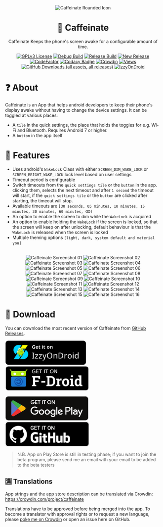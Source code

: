 <!--suppress CheckImageSize, HtmlDeprecatedAttribute -->
<div align=center>
    <img width="200" src="assets/icon_with_background.png" alt="Caffeinate Rounded Icon">
    <h1>💊 Caffeinate</h1>
    <p>Caffeinate Keeps the phone's screen awake for a configurable amount of time.</p>

[![GPLv3 License](https://img.shields.io/badge/License-GPL%20v3-yellow.svg)](https://img.shields.io/badge/License-GPL%20v3-yellow.svg)
[![Debug Build](https://github.com/abdalmoniem/Caffeinate/actions/workflows/build_debug_variant.yml/badge.svg)](https://github.com/abdalmoniem/Caffeinate/actions/workflows/build_debug_variant.yml)
[![Release Build](https://github.com/abdalmoniem/Caffeinate/actions/workflows/build_release_variant.yml/badge.svg)](https://github.com/abdalmoniem/Caffeinate/actions/workflows/build_release_variant.yml)
[![New Release](https://github.com/abdalmoniem/Caffeinate/actions/workflows/publish_release_on_tag.yml/badge.svg)](https://github.com/abdalmoniem/Caffeinate/actions/workflows/publish_release_on_tag.yml)
[![CodeFactor](https://www.codefactor.io/repository/github/abdalmoniem/caffeinate/badge)](https://www.codefactor.io/repository/github/abdalmoniem/caffeinate)
[![Codacy Badge](https://app.codacy.com/project/badge/Grade/0beba9b2841c40aa982513161d5febe5)](https://app.codacy.com/gh/abdalmoniem/Caffeinate)
[![Crowdin](https://badges.crowdin.net/caffeinate/localized.svg)](https://crowdin.com/project/caffeinate)
[![Views](https://views.whatilearened.today/views/github/abdalmoniem/Caffeinate.svg)](https://github.com/abdalmoniem/Caffeinate)
[![GitHub Downloads (all assets, all releases)](https://img.shields.io/github/downloads/abdalmoniem/Caffeinate/total?logo=github&logoSize=auto&label=GitHub%20Downloads)](https://github.com/abdalmoniem/Caffeinate/releases/latest)
[![IzzyOnDroid](https://img.shields.io/endpoint?url=https://apt.izzysoft.de/fdroid/api/v1/shield/com.hifnawy.caffeinate)](https://apt.izzysoft.de/fdroid/index/apk/com.hifnawy.caffeinate)
</div>

# ❓ About

Caffeinate is an App that helps android developers to keep their phone's display awake without having
to change the device settings. It can be toggled at various places:

* A `tile` in the quick settings, the place that holds the toggles for e.g. Wi-Fi and Bluetooth. Requires
  Android 7 or higher.
* A `button` in the app itself

# 💪 Features

* Uses android's `WakeLock` Class with either `SCREEN_DIM_WAKE_LOCK` or `SCREEN_BRIGHT_WAKE_LOCK` lock
  level based on user settings
* Timeout period is configurable
* Switch timeouts from the `quick settings tile` or the `button` in the app. clicking them, selects the
  next timeout and after `1 second` the timeout will start, if the `quick settings tile` or the `button`
  are clicked after starting, the timeout will stop.
* Available timeouts are `[30 seconds, 05 minutes, 10 minutes, 15 minutes, 30 minutes, 60 minutes, Ꝏ]`
* An option to enable the screen to dim while the `WakeLock` is acquired
* An option to enable holding the `WakeLock` if the screen is locked, so that the screen will keep on
  after unlocking, default behaviour is that the `WakeLock` is released when the screen is locked
* Multiple theming options `[light, dark, system default and material you]`

<div align=center>
    <br/>
    <img src="assets/Screenshot_2024-06-01-20-47-55-37.png" alt="Caffeinate Screenshot 01" width="200"/>
    <img src="assets/Screenshot_2024-06-01-20-48-00-67.png" alt="Caffeinate Screenshot 02" width="200"/>
    <img src="assets/Screenshot_2024-06-01-20-48-08-85.png" alt="Caffeinate Screenshot 03" width="200"/>
    <img src="assets/Screenshot_2024-06-01-20-48-16-52.png" alt="Caffeinate Screenshot 04" width="200"/>
    <img src="assets/Screenshot_2024-06-01-20-48-34-36.png" alt="Caffeinate Screenshot 05" width="200"/>
    <img src="assets/Screenshot_2024-06-01-20-48-50-46.png" alt="Caffeinate Screenshot 06" width="200"/>
    <img src="assets/Screenshot_2024-05-30-19-44-41-86.png" alt="Caffeinate Screenshot 07" width="200"/>
    <img src="assets/Screenshot_2024-05-31-12-15-47-02.png" alt="Caffeinate Screenshot 08" width="200"/>
    <img src="assets/Screenshot_2024-06-04-11-13-20-42.png" alt="Caffeinate Screenshot 09" width="200"/>
    <img src="assets/Screenshot_2024-06-04-11-13-29-12.png" alt="Caffeinate Screenshot 10" width="200"/>
    <img src="assets/Screenshot_2024-06-04-11-13-39-34.png" alt="Caffeinate Screenshot 11" width="200"/>
    <img src="assets/Screenshot_2024-06-04-11-13-46-32.png" alt="Caffeinate Screenshot 12" width="200"/>
    <img src="assets/Screenshot_2024-06-04-11-13-52-85.png" alt="Caffeinate Screenshot 13" width="200"/>
    <img src="assets/Screenshot_2024-06-04-11-13-55-13.png" alt="Caffeinate Screenshot 14" width="200"/>
    <img src="assets/Screenshot_2024-06-04-11-15-40-07.png" alt="Caffeinate Screenshot 15" width="200"/>
    <img src="assets/Screenshot_2024-06-04-11-17-17-47.png" alt="Caffeinate Screenshot 16" width="200"/>
</div>

# 🔽 Download

You can download the most recent version of Caffeinate
from [GitHub Releases](https://github.com/abdalmoniem/Caffeinate/releases/latest).

[<img alt="Get it on IzzyOnDroid" height="80" src="assets/badge_izzy_on_droid.png"/>](https://apt.izzysoft.de/fdroid/index/apk/com.hifnawy.caffeinate)
[<img alt="Get it on F-Droid" height="80" src="assets/badge_f_droid.png">](https://f-droid.org/packages/com.hifnawy.caffeinate/)

[<img alt="Get it on Play Store" height="80" src="assets/badge_play_store.png"/>](https://play.google.com/store/apps/details?id=com.hifnawy.caffeinate)
[<img alt="Get it on GitHub" height="80" src="assets/badge_github.png"/>](https://github.com/abdalmoniem/Caffeinate/releases/latest)

> N.B. App on Play Store is still in testing phase; if you want to join the beta program, please send me
> an email with your email to be added to the beta testers

## 🈵 Translations

App strings and the app store description can be translated via
Crowdin: https://crowdin.com/project/caffeinate

Translations have to be approved before being merged into the app. To become a translator with approval
rights or to request a new language, please [poke me on Crowdin](https://crowdin.com/profile/abdalmoniem)
or open an issue here on GitHub.
